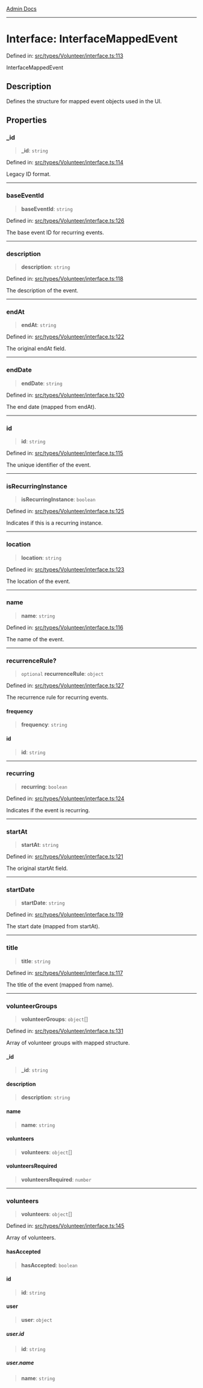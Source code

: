 [Admin Docs](/)

***

# Interface: InterfaceMappedEvent

Defined in: [src/types/Volunteer/interface.ts:113](https://github.com/PalisadoesFoundation/talawa-admin/blob/main/src/types/Volunteer/interface.ts#L113)

InterfaceMappedEvent

## Description

Defines the structure for mapped event objects used in the UI.

## Properties

### \_id

> **\_id**: `string`

Defined in: [src/types/Volunteer/interface.ts:114](https://github.com/PalisadoesFoundation/talawa-admin/blob/main/src/types/Volunteer/interface.ts#L114)

Legacy ID format.

***

### baseEventId

> **baseEventId**: `string`

Defined in: [src/types/Volunteer/interface.ts:126](https://github.com/PalisadoesFoundation/talawa-admin/blob/main/src/types/Volunteer/interface.ts#L126)

The base event ID for recurring events.

***

### description

> **description**: `string`

Defined in: [src/types/Volunteer/interface.ts:118](https://github.com/PalisadoesFoundation/talawa-admin/blob/main/src/types/Volunteer/interface.ts#L118)

The description of the event.

***

### endAt

> **endAt**: `string`

Defined in: [src/types/Volunteer/interface.ts:122](https://github.com/PalisadoesFoundation/talawa-admin/blob/main/src/types/Volunteer/interface.ts#L122)

The original endAt field.

***

### endDate

> **endDate**: `string`

Defined in: [src/types/Volunteer/interface.ts:120](https://github.com/PalisadoesFoundation/talawa-admin/blob/main/src/types/Volunteer/interface.ts#L120)

The end date (mapped from endAt).

***

### id

> **id**: `string`

Defined in: [src/types/Volunteer/interface.ts:115](https://github.com/PalisadoesFoundation/talawa-admin/blob/main/src/types/Volunteer/interface.ts#L115)

The unique identifier of the event.

***

### isRecurringInstance

> **isRecurringInstance**: `boolean`

Defined in: [src/types/Volunteer/interface.ts:125](https://github.com/PalisadoesFoundation/talawa-admin/blob/main/src/types/Volunteer/interface.ts#L125)

Indicates if this is a recurring instance.

***

### location

> **location**: `string`

Defined in: [src/types/Volunteer/interface.ts:123](https://github.com/PalisadoesFoundation/talawa-admin/blob/main/src/types/Volunteer/interface.ts#L123)

The location of the event.

***

### name

> **name**: `string`

Defined in: [src/types/Volunteer/interface.ts:116](https://github.com/PalisadoesFoundation/talawa-admin/blob/main/src/types/Volunteer/interface.ts#L116)

The name of the event.

***

### recurrenceRule?

> `optional` **recurrenceRule**: `object`

Defined in: [src/types/Volunteer/interface.ts:127](https://github.com/PalisadoesFoundation/talawa-admin/blob/main/src/types/Volunteer/interface.ts#L127)

The recurrence rule for recurring events.

#### frequency

> **frequency**: `string`

#### id

> **id**: `string`

***

### recurring

> **recurring**: `boolean`

Defined in: [src/types/Volunteer/interface.ts:124](https://github.com/PalisadoesFoundation/talawa-admin/blob/main/src/types/Volunteer/interface.ts#L124)

Indicates if the event is recurring.

***

### startAt

> **startAt**: `string`

Defined in: [src/types/Volunteer/interface.ts:121](https://github.com/PalisadoesFoundation/talawa-admin/blob/main/src/types/Volunteer/interface.ts#L121)

The original startAt field.

***

### startDate

> **startDate**: `string`

Defined in: [src/types/Volunteer/interface.ts:119](https://github.com/PalisadoesFoundation/talawa-admin/blob/main/src/types/Volunteer/interface.ts#L119)

The start date (mapped from startAt).

***

### title

> **title**: `string`

Defined in: [src/types/Volunteer/interface.ts:117](https://github.com/PalisadoesFoundation/talawa-admin/blob/main/src/types/Volunteer/interface.ts#L117)

The title of the event (mapped from name).

***

### volunteerGroups

> **volunteerGroups**: `object`[]

Defined in: [src/types/Volunteer/interface.ts:131](https://github.com/PalisadoesFoundation/talawa-admin/blob/main/src/types/Volunteer/interface.ts#L131)

Array of volunteer groups with mapped structure.

#### \_id

> **\_id**: `string`

#### description

> **description**: `string`

#### name

> **name**: `string`

#### volunteers

> **volunteers**: `object`[]

#### volunteersRequired

> **volunteersRequired**: `number`

***

### volunteers

> **volunteers**: `object`[]

Defined in: [src/types/Volunteer/interface.ts:145](https://github.com/PalisadoesFoundation/talawa-admin/blob/main/src/types/Volunteer/interface.ts#L145)

Array of volunteers.

#### hasAccepted

> **hasAccepted**: `boolean`

#### id

> **id**: `string`

#### user

> **user**: `object`

##### user.id

> **id**: `string`

##### user.name

> **name**: `string`
